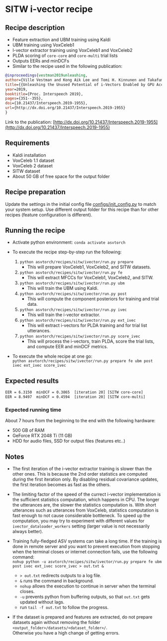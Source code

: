 # SITW i-vector recipe


## Recipe description

- Feature extraction and UBM training using Kaldi
- UBM training using VoxCeleb1
- I-vector extractor training using VoxCeleb1 and VoxCeleb2
- PLDA scoring of `core-core` and `core-multi` trial lists
- Outputs EERs and minDCFs
- Similar to the recipe used in the following publication:
  
``` bibtex
@inproceedings{vestman2019unleashing,
author={Ville Vestman and Kong Aik Lee and Tomi H. Kinnunen and Takafumi Koshinaka},
title={{Unleashing the Unused Potential of i-Vectors Enabled by GPU Acceleration}},
year=2019,
booktitle={Proc. Interspeech 2019},
pages={351--355},
doi={10.21437/Interspeech.2019-1955},
url={http://dx.doi.org/10.21437/Interspeech.2019-1955}
}
```

Link to the publication: [http://dx.doi.org/10.21437/Interspeech.2019-1955](http://dx.doi.org/10.21437/Interspeech.2019-1955)

## Requirements

- Kaldi installation
- VoxCeleb 1.1 dataset
- VoxCeleb 2 dataset
- SITW dataset
- About 50 GB of free space for the output folder

## Recipe preparation

Update the settings in the initial config file [configs/init_config.py](configs/init_config.py) to match your system setup. Use different output folder for this recipe than for other recipes (feature configuration is different).

## Running the recipe

- Activate python environment: `conda activate asvtorch`

- To execute the recipe step-by-step run the following:
    1) `python asvtorch/recipes/sitw/ivector/run.py prepare`
        - This will prepare VoxCeleb1, VoxCeleb2, and SITW datasets.
    2) `python asvtorch/recipes/sitw/ivector/run.py fe`
        - This will extract MFCCs for VoxCeleb1, VoxCeleb2, and SITW.
    3) `python asvtorch/recipes/sitw/ivector/run.py ubm`
        - This will train the UBM using Kaldi.
    4) `python asvtorch/recipes/sitw/ivector/run.py post`
        - This will compute the component posteriors for training and trial data.
    5) `python asvtorch/recipes/sitw/ivector/run.py ivec`
        - This will train the i-vector extractor.
    6) `python asvtorch/recipes/sitw/ivector/run.py ext_ivec`
        - This will extract i-vectors for PLDA training and for trial list utterances.
    7) `python asvtorch/recipes/sitw/ivector/run.py score_ivec`
        - This will process the i-vectors, train PLDA, score the trial lists, and compute EER and minDCF metrics.

- To execute the whole recipe at one go: \
    `python asvtorch/recipes/sitw/ivector/run.py prepare fe ubm post ivec ext_ivec score_ivec`

## Expected results

``` txt
EER = 6.3150  minDCF = 0.3865  [iteration 20] [SITW core-core]
EER = 8.9497  minDCF = 0.4594  [iteration 20] [SITW core-multi]
```

### Expected running time

About 7 hours from the beginning to the end with the following hardware:

- 500 GB of RAM
- GeForce RTX 2048 Ti (11 GB)
- HDD for audio files, SSD for output files (features etc..)

## Notes

- The first iteration of the i-vector extractor training is slower than the other ones. This is because the 2nd order statistics are computed during the first iteration only. By disabling residual covariance updates, the first iteration becomes as fast as the others.

- The limiting factor of the speed of the currect i-vector implementation is the sufficient statistics computation, which happens in CPU. The longer the utterances are, the slower the statistics computation is. With short utterances such as utterances from VoxCeleb, statistics computation is fast enough to not cause considerable bottleneck. To speed up the computation, you may try to experiment with different values for `ivector_dataloader_workers` setting (larger value is not necessarily always better).

- Training fully-fledged ASV systems can take a long time. If the training is done in remote server and you want to prevent execution from stopping when the terminal closes or internet connection fails, use the following command: \
    `nohup python -u asvtorch/recipes/sitw/ivector/run.py prepare fe ubm post ivec ext_ivec score_ivec > out.txt &`
  - `> out.txt` redirects outputs to a log file.
  - `&` runs the command in background.
  - `nohup` allows the execution to continue in server when the terminal closes.
  - `-u` prevents python from buffering outputs, so that `out.txt` gets updated without lags.
  - run `tail -f out.txt` to follow the progress.

- If the dataset is prepared and features are extracted, do not prepare datasets again without removing the folder \
    `<output_folder>/datasets/<dataset_folder>/`. \
    Otherwise you have a high change of getting errors.
